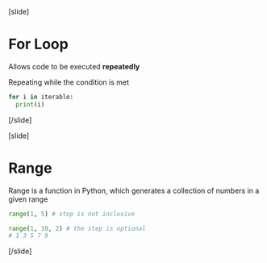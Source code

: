 [slide]

# For Loop

Allows code to be executed **repeatedly**

Repeating while the condition is met

```python
for i in iterable:
  print(i)
```
[/slide]

[slide]

# Range

Range is a function in Python, which generates a collection of numbers in a given range

```python
range(1, 5) # stop is not inclusive
```

```python
range(1, 10, 2) # the step is optional
# 1 3 5 7 9
```
[/slide]
